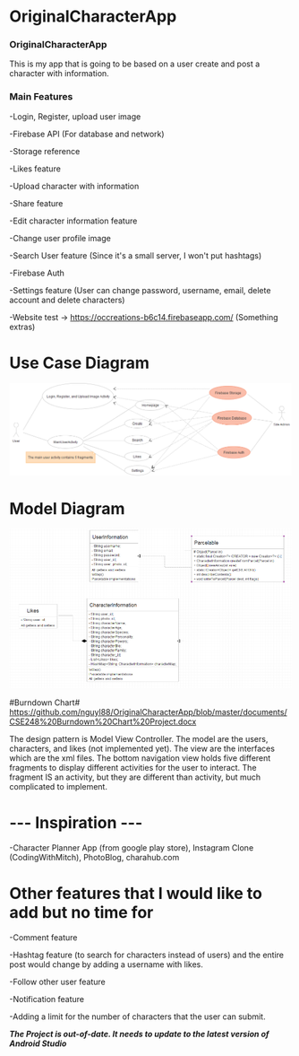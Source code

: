 # OriginalCharacterApp

### OriginalCharacterApp ###
This is my app that is going to be based on a user create and post a character with information.
### Main Features ###
-Login, Register, upload user image

-Firebase API (For database and network)

-Storage reference 

-Likes feature

-Upload character with information

-Share feature

-Edit character information feature

-Change user profile image

-Search User feature (Since it's a small server, I won't put hashtags)

-Firebase Auth

-Settings feature (User can change password, username, email, delete account and delete characters)

-Website test -> https://occreations-b6c14.firebaseapp.com/ (Something extras)

# Use Case Diagram #
![alt text](https://github.com/nguyl88/OriginalCharacterApp/blob/master/documents/CSE248%20Project%20UseCaseDiagram.png)

# Model Diagram #
![alt text](https://github.com/nguyl88/OriginalCharacterApp/blob/master/documents/CSE248%20Project%20Class%20Diagram.png)

#Burndown Chart#
https://github.com/nguyl88/OriginalCharacterApp/blob/master/documents/CSE248%20Burndown%20Chart%20Project.docx

The design pattern is Model View Controller. The model are the users, characters, and likes (not implemented yet). The view are the interfaces which are the xml files. The bottom navigation view holds five different fragments to display different activities for the user to interact. The fragment IS an activity, but they are different than activity, but much complicated to implement. 

# --- Inspiration --- #
-Character Planner App (from google play store), Instagram Clone (CodingWithMitch), PhotoBlog, charahub.com

 # Other features that I would like to add but no time for  #
 -Comment feature
 
 -Hashtag feature (to search for characters instead of users) and the entire post would change by adding a username with likes.
 
 -Follow other user feature
 
 -Notification feature
 
 -Adding a limit for the number of characters that the user can submit.

 
 ***The Project is out-of-date. It needs to update to the latest version of Android Studio***
